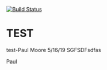 [![Build Status](https://gamecocks0001.visualstudio.com/YAML%20Pipeline/_apis/build/status/TEST%20PIPE?branchName=master)](https://gamecocks0001.visualstudio.com/YAML%20Pipeline/_build/latest?definitionId=15&branchName=master)
# TEST
test-Paul Moore 5/16/19
SGFSDFsdfas

Paul
